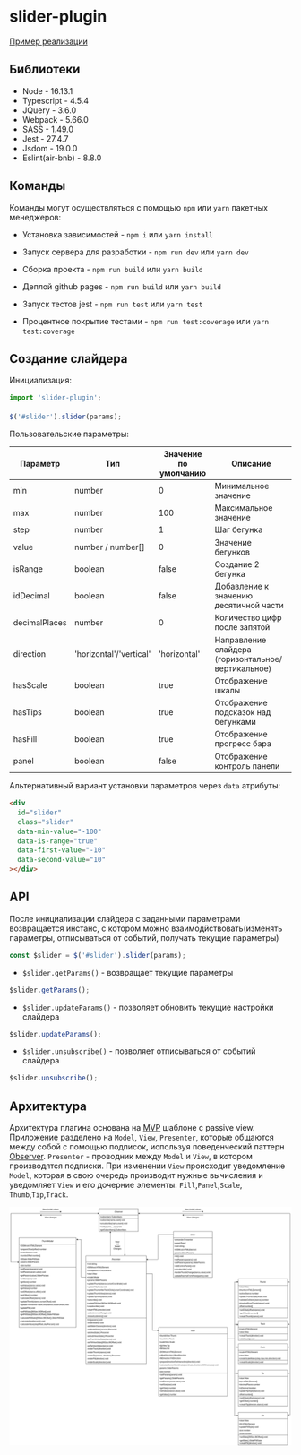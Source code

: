 # slider-plugin

[Пример реализации](https://barghest0.github.io/slider-plugin/)

## Библиотеки

- Node - 16.13.1
- Typescript - 4.5.4
- JQuery - 3.6.0
- Webpack - 5.66.0
- SASS - 1.49.0
- Jest - 27.4.7
- Jsdom - 19.0.0
- Eslint(air-bnb) - 8.8.0

## Команды

Команды могут осуществляться с помощью `npm` или `yarn` пакетных менеджеров:

- Установка зависимостей - `npm i` или `yarn install`

- Запуск сервера для разработки - `npm run dev` или `yarn dev`

- Сборка проекта - `npm run build` или `yarn build`

- Деплой github pages - `npm run build` или `yarn build`

- Запуск тестов jest - `npm run test` или `yarn test`

- Процентное покрытие тестами - `npm run test:coverage` или `yarn test:coverage`

## Создание слайдера

Инициализация:

```javascript
import 'slider-plugin';

$('#slider').slider(params);
```

Пользовательские параметры:

| Параметр      | Тип                     | Значение по умолчанию | Описание                                           |
| ------------- | ----------------------- | --------------------- | -------------------------------------------------- |
| min           | number                  | 0                     | Минимальное значение                               |
| max           | number                  | 100                   | Максимальное значение                              |
| step          | number                  | 1                     | Шаг бегунка                                        |
| value         | number / number[]       | 0                     | Значение бегунков                                  |
| isRange       | boolean                 | false                 | Создание 2 бегунка                                 |
| idDecimal     | boolean                 | false                 | Добавление к значению десятичной части             |
| decimalPlaces | number                  | 0                     | Количество цифр после запятой                      |
| direction     | 'horizontal'/'vertical' | 'horizontal'          | Направление слайдера (горизонтальное/вертикальное) |
| hasScale      | boolean                 | true                  | Отображение шкалы                                  |
| hasTips       | boolean                 | true                  | Отображение подсказок над бегунками                |
| hasFill       | boolean                 | true                  | Отображение прогресс бара                          |
| panel         | boolean                 | false                 | Отображение контроль панели                        |

Альтернативный вариант установки параметров через `data` атрибуты:

```html
<div
  id="slider"
  class="slider"
  data-min-value="-100"
  data-is-range="true"
  data-first-value="-10"
  data-second-value="10"
></div>
```

## API

После инициализации слайдера с заданными параметрами возвращается инстанс, с котором можно взаимодйствовать(изменять параметры, отписываться от событий, получать текущие параметры)

```javascript
const $slider = $('#slider').slider(params);
```

- `$slider.getParams()` - возвращает текущие параметры

```javascript
$slider.getParams();
```

- `$slider.updateParams()` - позволяет обновить текущие настройки слайдера

```javascript
$slider.updateParams();
```

- `$slider.unsubscribe()` - позволяет отписываться от событий слайдера

```javascript
$slider.unsubscribe();
```

## Архитектура

Архитектура плагина основана на [MVP](https://ru.wikipedia.org/wiki/Model-View-Presenter) шаблоне с passive view.
Приложение разделено на `Model`, `View`, `Presenter`, которые общаются между собой с помощью подписок, используя поведенческий паттерн [Observer](https://refactoring.guru/ru/design-patterns/observer).
`Presenter` - проводник между `Model` и `View`, в котором производятся подписки.
При изменении `View` происходит уведомление `Model`, которая в свою очередь производит нужные вычисления и уведомляет `View` и его дочерние элементы: `Fill`,`Panel`,`Scale`, `Thumb`,`Tip`,`Track`.

![UML](uml.png)
